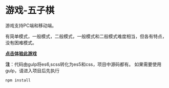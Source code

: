 # 游戏-五子棋

游戏支持PC端和移动端。

有简单模式，一般模式，二般模式，一般模式和二般模式难度相当，但各有特点，没有困难模式。

**[点击体验此游戏](https://kongkong99.github.io/five-in-a-row/)**

**注**：代码由gulp将es6,scss转化为es5和css，项目中源码都有。
如果需要使用gulp，请进入项目后先执行
```
npm install

```

